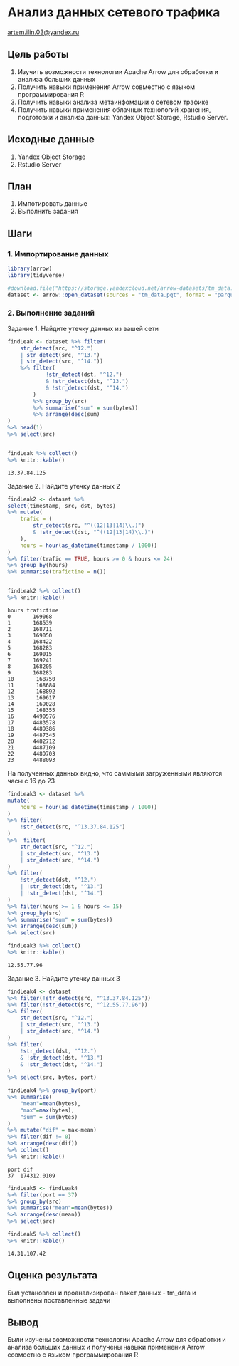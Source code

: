 # Анализ данных сетевого трафика
artem.ilin.03@yandex.ru

## Цель работы
1. Изучить возможности технологии Apache Arrow для обработки и анализа больших данных
2. Получить навыки применения Arrow совместно с языком программирования R
3. Получить навыки анализа метаинфомации о сетевом трафике
4. Получить навыки применения облачных технологий хранения, подготовки и анализа данных: Yandex Object Storage, Rstudio Server.

## Исходные данные

1. Yandex Object Storage
2. Rstudio Server

## План

1. Импотировать данные
2. Выполнить задания 


## Шаги

### 1. Импортирование данных

```r 
library(arrow)
library(tidyverse)

#download.file("https://storage.yandexcloud.net/arrow-datasets/tm_data.pqt",destfile = "tm_data.pqt")
dataset <- arrow::open_dataset(sources = "tm_data.pqt", format = "parquet")
```

### 2. Выполнение заданий
 
Задание 1. Найдите утечку данных из вашей сети
```r
findLeak <- dataset %>% filter(
    str_detect(src, "^12.") 
    | str_detect(src, "^13.") 
    | str_detect(src, "^14."))  
    %>% filter(
            !str_detect(dst, "^12.") 
            & !str_detect(dst, "^13.") 
            & !str_detect(dst, "^14.")
        )  
        %>% group_by(src) 
        %>% summarise("sum" = sum(bytes)) 
        %>% arrange(desc(sum)
) 
%>% head(1) 
%>% select(src) 


findLeak %>% collect() 
%>% knitr::kable()
```
```{r}
13.37.84.125
```
Задание 2. Найдите утечку данных 2
```r
findLeak2 <- dataset %>% 
select(timestamp, src, dst, bytes) 
%>% mutate(
    trafic = (
        str_detect(src, "^((12|13|14)\\.)") 
        & !str_detect(dst, "^((12|13|14)\\.)")
    ),
    hours = hour(as_datetime(timestamp / 1000))
) 
%>% filter(trafic == TRUE, hours >= 0 & hours <= 24) 
%>% group_by(hours) 
%>% summarise(trafictime = n()) 


findLeak2 %>% collect() 
%>% knitr::kable()
```
```{r}
hours trafictime
0       169068
1       168539
2       168711
3       169050
4       168422
5       168283
6       169015
7       169241
8       168205
9       168283
10       168750
11       168684
12       168892
13       169617
14       169028
15       168355
16      4490576
17      4483578
18      4489386
19      4487345
20      4482712
21      4487109
22      4489703
23      4488093
```
На полученных данных видно, что саммыми загруженными являются часы с 16 до 23

```r 
findLeak3 <- dataset %>% 
mutate(
    hours = hour(as_datetime(timestamp / 1000))
) 
%>% filter(
    !str_detect(src, "^13.37.84.125")
) 
%>%  filter(
    str_detect(src, "^12.") 
    | str_detect(src, "^13.") 
    | str_detect(src, "^14.")
)  
%>% filter(
    !str_detect(dst, "^12.") 
    | !str_detect(dst, "^13.") 
    | !str_detect(dst, "^14.")
)  
%>% filter(hours >= 1 & hours <= 15) 
%>% group_by(src) 
%>% summarise("sum" = sum(bytes)) 
%>% arrange(desc(sum)) 
%>% select(src) 

findLeak3 %>% collect() 
%>% knitr::kable()
```

```{r}
12.55.77.96
```

Задание 3. Найдите утечку данных 3

```r 
findLeak4 <- dataset 
%>% filter(!str_detect(src, "^13.37.84.125")) 
%>% filter(!str_detect(src, "^12.55.77.96")) 
%>% filter(
    str_detect(src, "^12.") 
    | str_detect(src, "^13.") 
    | str_detect(src, "^14.")
)  
%>% filter(
    !str_detect(dst, "^12.") 
    & !str_detect(dst, "^13.") 
    & !str_detect(dst, "^14.")
)  
%>% select(src, bytes, port)

findLeak4 %>% group_by(port) 
%>% summarise(
    "mean"=mean(bytes), 
    "max"=max(bytes), 
    "sum" = sum(bytes)
) 
%>% mutate("dif" = max-mean)  
%>% filter(dif != 0) 
%>% arrange(desc(dif))  
%>% collect() 
%>% knitr::kable()
```

```{r}
port dif
37  174312.0109
```

```r 
findLeak5 <- findLeak4  
%>% filter(port == 37) 
%>% group_by(src) 
%>% summarise("mean"=mean(bytes)) 
%>% arrange(desc(mean)) 
%>% select(src)

findLeak5 %>% collect() 
%>% knitr::kable()
```

```{r}
14.31.107.42
```

## Оценка результата

Был установлен и проанализирован пакет данных - tm_data и выполнены поставленные задачи

## Вывод

Были изучены возможности технологии Apache Arrow для обработки и анализа больших данных и получены навыки применения Arrow совместно с языком программирования R